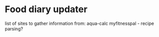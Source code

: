 # Food diary updater

list of sites to gather information from:
aqua-calc
myfitnesspal - recipe parsing?